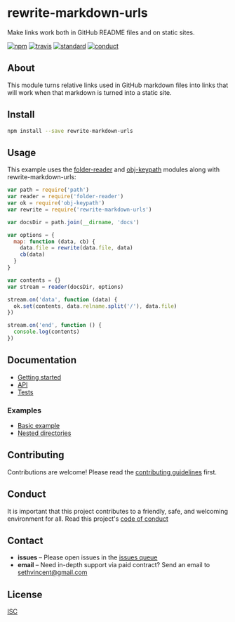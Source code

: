 # rewrite-markdown-urls

Make links work both in GitHub README files and on static sites.

[![npm][npm-image]][npm-url]
[![travis][travis-image]][travis-url]
[![standard][standard-image]][standard-url]
[![conduct][conduct]][conduct-url]

[npm-image]: https://img.shields.io/npm/v/rewrite-markdown-urls.svg?style=flat-square
[npm-url]: https://www.npmjs.com/package/rewrite-markdown-urls
[travis-image]: https://img.shields.io/travis/sethvincent/rewrite-markdown-urls.svg?style=flat-square
[travis-url]: https://travis-ci.org/sethvincent/rewrite-markdown-urls
[standard-image]: https://img.shields.io/badge/code%20style-standard-brightgreen.svg?style=flat-square
[standard-url]: http://npm.im/standard
[conduct]: https://img.shields.io/badge/code%20of%20conduct-contributor%20covenant-green.svg?style=flat-square
[conduct-url]: CONDUCT.md

## About

This module turns relative links used in GitHub markdown files into links that will work when that markdown is turned into a static site.

## Install

```sh
npm install --save rewrite-markdown-urls
```

## Usage

This example uses the [folder-reader](https://npmjs.org/folder-reader) and [obj-keypath](https://npmjs.org/obj-keypath) modules along with rewrite-markdown-urls:

```js
var path = require('path')
var reader = require('folder-reader')
var ok = require('obj-keypath')
var rewrite = require('rewrite-markdown-urls')

var docsDir = path.join(__dirname, 'docs')

var options = {
  map: function (data, cb) {
    data.file = rewrite(data.file, data)
    cb(data)
  }
}

var contents = {}
var stream = reader(docsDir, options)

stream.on('data', function (data) {
  ok.set(contents, data.relname.split('/'), data.file)
})

stream.on('end', function () {
  console.log(contents)
})
```

## Documentation
- [Getting started](docs/getting-started.md)
- [API](docs/api.md)
- [Tests](tests/)

### Examples
- [Basic example](examples/basic.js)
- [Nested directories](examples/nested-directories/index.js)

## Contributing

Contributions are welcome! Please read the [contributing guidelines](CONTRIBUTING.md) first.

## Conduct

It is important that this project contributes to a friendly, safe, and welcoming environment for all. Read this project's [code of conduct](CONDUCT.md)

## Contact

- **issues** – Please open issues in the [issues queue](https://github.com/sethvincent/rewrite-markdown-urls/issues)
- **email** – Need in-depth support via paid contract? Send an email to sethvincent@gmail.com

## License

[ISC](LICENSE.md)
